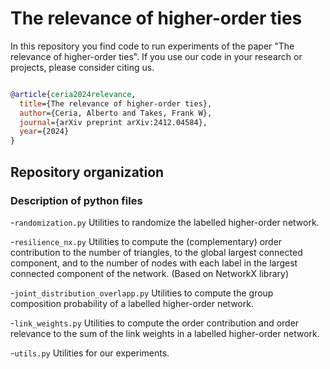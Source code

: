 # The relevance of higher-order ties

In this repository you find code to run experiments of the paper "The relevance of higher-order ties". 
If you use our code in your research or projects, please consider citing us. 


```bibtex

@article{ceria2024relevance,
  title={The relevance of higher-order ties},
  author={Ceria, Alberto and Takes, Frank W},
  journal={arXiv preprint arXiv:2412.04584},
  year={2024}
}
```


## Repository organization


### Description of python files

-`randomization.py`
Utilities to randomize the labelled higher-order network.

-`resilience_nx.py`
Utilities to compute the (complementary) order contribution to the number of triangles, to the global largest connected component, and to the number of nodes with each label in the largest connected component of the network.
(Based on NetworkX library)

-`joint_distribution_overlapp.py`
Utilities to compute the group composition probability of a labelled higher-order network.

-`link_weights.py`
Utilities to compute the order contribution and order relevance to the sum of the link weights in a labelled higher-order network.

-`utils.py`
Utilities for our experiments.



